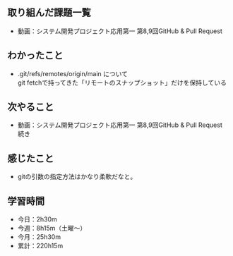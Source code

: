  ## 取り組んだ課題一覧
- 動画：システム開発プロジェクト応用第一 第8,9回GitHub & Pull Request
## わかったこと
- .git/refs/remotes/origin/main について  
git fetchで持ってきた「リモートのスナップショット」だけを保持している
## 次やること
- 動画：システム開発プロジェクト応用第一 第8,9回GitHub & Pull Request 続き
## 感じたこと
- gitの引数の指定方法はかなり柔軟だなと。
## 学習時間
- 今日：2h30m
- 今週：8h15m（土曜〜）
- 今月：25h30m
- 累計：220h15m